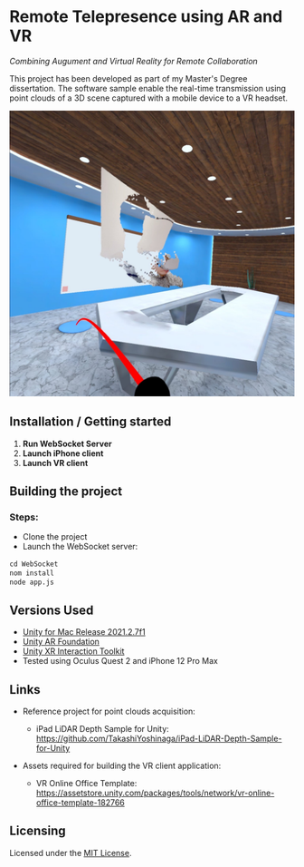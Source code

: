 # Remote Telepresence using AR and VR
*Combining Augument and Virtual Reality for Remote Collaboration*

This project has been developed as part of my Master's Degree dissertation.
The software sample enable the real-time transmission using point clouds of a 3D scene captured with a mobile device to a VR headset.

![Screenshot](images/remote_telepresence.jpg)

## Installation / Getting started

1. **Run WebSocket Server**
2. **Launch iPhone client**
3. **Launch VR client**

## Building the project

### Steps:
- Clone the project
- Launch the WebSocket server:
```
cd WebSocket
nom install
node app.js
```

## Versions Used
- [Unity for Mac Release 2021.2.7f1](https://unity3d.com/unity/whats-new/2021.2.7)
- [Unity AR Foundation](https://docs.unity3d.com/Packages/com.unity.xr.arfoundation@4.1/manual/index.html)
- [Unity XR Interaction Toolkit](https://docs.unity3d.com/Packages/com.unity.xr.interaction.toolkit@0.9/manual/index.html)
- Tested using Oculus Quest 2 and iPhone 12 Pro Max

## Links
- Reference project for point clouds acquisition:
  - iPad LiDAR Depth Sample for Unity: https://github.com/TakashiYoshinaga/iPad-LiDAR-Depth-Sample-for-Unity

- Assets required for building the VR client application:
  - VR Online Office Template: https://assetstore.unity.com/packages/tools/network/vr-online-office-template-182766

## Licensing
Licensed under the [MIT License](./LICENSE).
